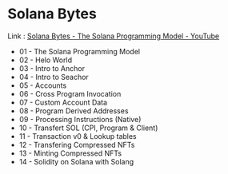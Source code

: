 # Solana Bytes

Link : [Solana Bytes - The Solana Programming Model - YouTube](https://www.youtube.com/watch?v=pRYs49MqapI&list=PLilwLeBwGuK51Ji870apdb88dnBr1Xqhm&index=14)

- 01 - The Solana Programming Model
- 02 - Helo World
- 03 - Intro to Anchor
- 04 - Intro to Seachor
- 05 - Accounts
- 06 - Cross Program Invocation
- 07 - Custom Account Data
- 08 - Program Derived Addresses
- 09 - Processing Instructions (Native)
- 10 - Transfert SOL (CPI, Program & Client)
- 11 - Transaction v0 & Lookup tables
- 12 - Transfering Compressed NFTs
- 13 - Minting Compressed NFTs
- 14 - Solidity on Solana with Solang
